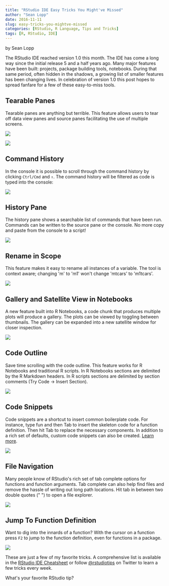 ```yaml
---
title: "RStudio IDE Easy Tricks You Might've Missed"
author: "Sean Lopp"
date: 2016-11-11
slug: easy-tricks-you-mightve-missed
categories: [RStudio, R Language, Tips and Tricks]
tags: [R, RStudio, IDE]
---
```


by Sean Lopp

The RStudio IDE reached version 1.0 this month. The IDE has come a long way since the initial release 5 and a half years ago. Many major features have been built: projects, package building tools, notebooks. During that same period, often hidden in the shadows, a growing list of smaller features has been changing lives. In celebration of version 1.0 this post hopes to spread fanfare for a few of these easy-to-miss tools.

## Tearable Panes

Tearable panes are anything but terrible. This feature allows users to tear off data view panes and source panes facilitating the use of multiple screens.

![](https://www.rstudio.com/wp-content/uploads/2016/11/tip_tearable.gif)

![](https://www.rstudio.com/wp-content/uploads/2016/11/image04.png)

## Command History

In the console it is possible to scroll through the command history by clicking `Ctrl/Cmd` and `↑`. The command history will be filtered as code is typed into the console:

![](https://www.rstudio.com/wp-content/uploads/2016/11/tip_console.gif)

## History Pane

The history pane shows a searchable list of commands that have been run. Commands can be written to the source pane or the console. No more copy and paste from the console to a script!

![](https://www.rstudio.com/wp-content/uploads/2016/11/tip_history.gif)

## Rename in Scope

This feature makes it easy to rename all instances of a variable. The tool is context aware; changing 'm' to 'm1' won't change 'mtcars' to 'm1tcars'.

![](https://www.rstudio.com/wp-content/uploads/2016/11/tip_rename_in_scope.gif)

## Gallery and Satellite View in Notebooks

A new feature built into R Notebooks, a code chunk that produces multiple plots will produce a gallery. The plots can be viewed by toggling between thumbnails. The gallery can be expanded into a new satellite window for closer inspection.

![](https://www.rstudio.com/wp-content/uploads/2016/11/tip_gallery_satellite.gif)

## Code Outline

Save time scrolling with the code outline. This feature works for R Notebooks and traditional R scripts. In R Notebooks sections are delimited by the R Markdown headers. In R scripts sections are delimited by section comments (Try Code -> Insert Section).

![](https://www.rstudio.com/wp-content/uploads/2016/11/tip_outline.gif)

## Code Snippets

Code snippets are a shortcut to insert common boilerplate code. For instance, type fun and then Tab to insert the skeleton code for a function definition. Then hit Tab to replace the necessary components. In addition to a rich set of defaults, custom code snippets can also be created. [Learn more](https://support.rstudio.com/hc/en-us/articles/204463668-Code-Snippets).

![](https://www.rstudio.com/wp-content/uploads/2016/11/tip_code_snippet.gif)

## File Navigation

Many people know of RStudio's rich set of tab complete options for functions and function arguments. Tab complete can also help find files and remove the hassle of writing out long path locations. Hit tab in between two double quotes (" ") to open a file explorer.

![](https://www.rstudio.com/wp-content/uploads/2016/11/tip_file_nav.gif)

## Jump To Function Definition

Want to dig into the innards of a function? With the cursor on a function press `F2` to jump to the function definition, even for functions in a package.

![](https://www.rstudio.com/wp-content/uploads/2016/11/tip_goto_func.gif)

These are just a few of my favorite tricks. A comprehensive list is available in the [RStudio IDE Cheatsheet](https://www.rstudio.com/wp-content/uploads/2016/01/rstudio-IDE-cheatsheet.pdf) or follow [@rstudiotips](https://twitter.com/rstudiotips) on Twitter to learn a few tricks every week.

What's your favorite RStudio tip?

